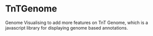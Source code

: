 # TnTGenome
Genome Visualising to add more features on TnT Genome, which is a javascript library for displaying genome based annotations.
